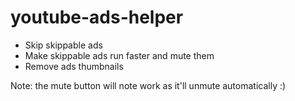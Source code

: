 # youtube-ads-helper

- Skip skippable ads
- Make skippable ads run faster and mute them
- Remove ads thumbnails

Note: the mute button will note work as it'll unmute automatically :)
